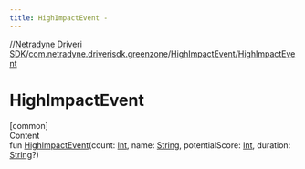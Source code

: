 ```yaml
---
title: HighImpactEvent -
---
```

//[Netradyne Driveri SDK](../../index.md)/[com.netradyne.driverisdk.greenzone](../index.md)/[HighImpactEvent](index.md)/[HighImpactEvent](-high-impact-event.md)



# HighImpactEvent  
[common]  
Content  
fun [HighImpactEvent](-high-impact-event.md)(count: [Int](https://kotlinlang.org/api/latest/jvm/stdlib/kotlin/-int/index.html), name: [String](https://kotlinlang.org/api/latest/jvm/stdlib/kotlin/-string/index.html), potentialScore: [Int](https://kotlinlang.org/api/latest/jvm/stdlib/kotlin/-int/index.html), duration: [String](https://kotlinlang.org/api/latest/jvm/stdlib/kotlin/-string/index.html)?)  



